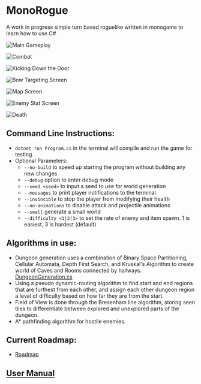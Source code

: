 # MonoRogue
A work in progress simple turn based roguelike written in monogame to learn how to use C#

![Main Gameplay](https://i.imgur.com/7lbtB25.png)

![Combat](https://i.imgur.com/r0yw8Yz.png)

![Kicking Down the Door](https://i.imgur.com/npbSL2I.png)

![Bow Targeting Screen](https://i.imgur.com/mzG8e1d.png)

![Map Screen](https://i.imgur.com/9GDEJE7.png)

![Enemy Stat Screen](https://i.imgur.com/bQ9TTtJ.png)

![Death](https://i.imgur.com/FFCLeu4.png)

## Command Line Instructions:
 - `dotnet run Program.cs` in the terminal will compile and run the game for testing.
 - Optional Parameters:
    - `--no-build` to speed up starting the program without building any new changes
    - `--debug` option to enter debug mode
    - `--seed <seed>` to input a seed to use for world generation
    - `--messages` to print player notifications to the terminal
    - `--invincible` to stop the player from modifying their health
    - `--no-animations` to disable attack and projectile animations
    - `--small` generate a small world
    - `--difficulty <1|2|3>` to set the rate of enemy and item spawn. 1 is easiest, 3 is hardest (default)

## Algorithms in use:
 - Dungeon generation uses a combination of Binary Space Partitioning, Cellular Automata, Depth First Search, and Kruskal's Algorithm to create world of Caves and Rooms connected by hallways. [DungeonGeneration.cs](World/DungeonGeneration.cs)
 - Using a pseudo dynamic-routing algorithm to find start and end regions that are furthest from each other, and assign each other dungeon region a level of difficulty based on how far they are from the start.
 - Field of View is done through the Bresenham line algorithm, storing seen tiles to differentiate between explored and unexplored parts of the dungeon.
 - A* pathfinding algorithm for hostile enemies.

## Current Roadmap:
 - [Roadmap](Roadmap.md)

## [User Manual](UserManual.md)
